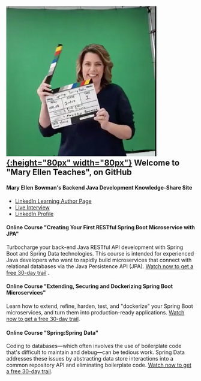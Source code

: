 ## [![Image](action.png){:height="80px" width="80px"}](https://maryellenteaches.github.io/action.png) Welcome to "Mary Ellen Teaches", on GitHub 
#### Mary Ellen Bowman's Backend Java Development Knowledge-Share Site
- [LinkedIn Learning Author Page](https://www.linkedin.com/learning/instructors/mary-ellen-bowman "Mary Ellen's LinkedIn Page")
- [Live Interview](http://bit.ly/MaryEllenBowman "Live Interview with Mary Ellen")
- [LinkedIn Profile](https://www.linkedin.com/in/mebowman/ "Mary Ellen's LinkedIn Page") 

#### Online Course "Creating Your First RESTful Spring Boot Microservice with JPA"
Turbocharge your back-end Java RESTful API development with Spring Boot and Spring Data technologies. This course is intended for experienced Java developers who want to rapidly build microservices that connect with relational databases via the Java Persistence API (JPA). [Watch now to get a free 30-day trail](http://bit.ly/SpringBootMicroservice) .

#### Online Course "Extending, Securing and Dockerizing Spring Boot Microservices"
Learn how to extend, refine, harden, test, and "dockerize" your Spring Boot microservices, and turn them into production-ready applications. [Watch now to get a free 30-day trail](http://bit.ly/AdvancedMicroservices).

#### Online Course "Spring:Spring Data"
Coding to databases—which often involves the use of boilerplate code that's difficult to maintain and debug—can be tedious work. Spring Data addresses these issues by abstracting data store interactions into a common repository API and eliminating boilerplate code. [Watch now to get a free 30-day trail](http://bit.ly/SpringData).


```markdown

```
